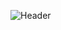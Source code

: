 ![Header](https://raw.githubusercontent.com/mollmikey/mollmikey/main/assets/104609759/1cb35484-0f04-4a36-8e7e-09ba61892f9e/github-header-image(7).png)



